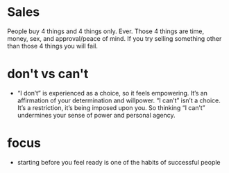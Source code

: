 # Sales
People buy 4 things and 4 things only. Ever. Those 4 things are time, money, sex, and approval/peace of mind. If you try selling something other than those 4 things you will fail.


# don't vs can't
* “I don’t” is experienced as a choice, so it feels empowering. It’s an affirmation of your determination and willpower. “I can’t” isn’t a choice. It’s a restriction, it’s being imposed upon you. So thinking “I can’t” undermines your sense of power and personal agency.

# focus
* starting before you feel ready is one of the habits of successful people
